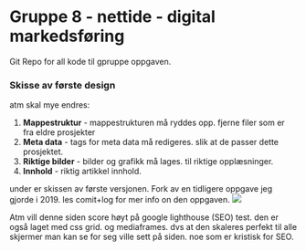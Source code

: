 # Gruppe 8 - nettide - digital markedsføring
Git Repo for all kode til gpruppe oppgaven.

### Skisse av første design
atm skal mye endres:
1. **Mappestruktur** - mappestrukturen må ryddes opp. fjerne filer som er fra eldre prosjekter
1. **Meta data** - tags for meta data må redigeres. slik at de passer dette prosjektet.
1. **Riktige bilder** - bilder og grafikk må lages. til riktige opplæsninger.
1. **Innhold** - riktig artikkel innhold.


under er skissen av første versjonen. Fork av en tidligere oppgave jeg gjorde i 2019. les comit+log for mer info on den oppgaven.
![](https://i.imgur.com/a2TXxxr.png)

Atm vill denne siden score høyt på google lighthouse (SEO) test. den er også laget med css grid. og mediaframes. dvs at den skaleres perfekt til alle skjermer man kan se for seg ville sett på siden. noe som er kristisk for SEO.
